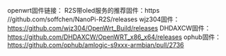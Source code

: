 openwrt固件链接：
R2S带oled服务的推荐固件：https //github.com/soffchen/NanoPi-R2S/releases
wjz304固件：https://github.com/wjz304/OpenWrt_Build/releases
DHDAXCW固件：https://github.com/DHDAXCW/OpenWRT_x86_x64/releases
ophub固件：https://github.com/ophub/amlogic-s9xxx-armbian/pull/2736
